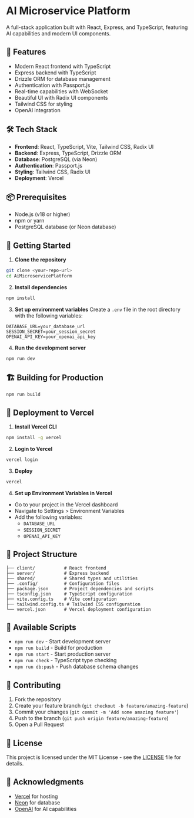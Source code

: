 # AI Microservice Platform

A full-stack application built with React, Express, and TypeScript, featuring AI capabilities and modern UI components.

## 🚀 Features

- Modern React frontend with TypeScript
- Express backend with TypeScript
- Drizzle ORM for database management
- Authentication with Passport.js
- Real-time capabilities with WebSocket
- Beautiful UI with Radix UI components
- Tailwind CSS for styling
- OpenAI integration

## 🛠️ Tech Stack

- **Frontend**: React, TypeScript, Vite, Tailwind CSS, Radix UI
- **Backend**: Express, TypeScript, Drizzle ORM
- **Database**: PostgreSQL (via Neon)
- **Authentication**: Passport.js
- **Styling**: Tailwind CSS, Radix UI
- **Deployment**: Vercel

## 📦 Prerequisites

- Node.js (v18 or higher)
- npm or yarn
- PostgreSQL database (or Neon database)

## 🚀 Getting Started

1. **Clone the repository**
```bash
git clone <your-repo-url>
cd AiMicroservicePlatform
```

2. **Install dependencies**
```bash
npm install
```

3. **Set up environment variables**
Create a `.env` file in the root directory with the following variables:
```env
DATABASE_URL=your_database_url
SESSION_SECRET=your_session_secret
OPENAI_API_KEY=your_openai_api_key
```

4. **Run the development server**
```bash
npm run dev
```

## 🏗️ Building for Production

```bash
npm run build
```

## 🚀 Deployment to Vercel

1. **Install Vercel CLI**
```bash
npm install -g vercel
```

2. **Login to Vercel**
```bash
vercel login
```

3. **Deploy**
```bash
vercel
```

4. **Set up Environment Variables in Vercel**
- Go to your project in the Vercel dashboard
- Navigate to Settings > Environment Variables
- Add the following variables:
  - `DATABASE_URL`
  - `SESSION_SECRET`
  - `OPENAI_API_KEY`

## 📁 Project Structure

```
├── client/           # React frontend
├── server/           # Express backend
├── shared/           # Shared types and utilities
├── .config/          # Configuration files
├── package.json      # Project dependencies and scripts
├── tsconfig.json     # TypeScript configuration
├── vite.config.ts    # Vite configuration
├── tailwind.config.ts # Tailwind CSS configuration
└── vercel.json       # Vercel deployment configuration
```

## 🔧 Available Scripts

- `npm run dev` - Start development server
- `npm run build` - Build for production
- `npm run start` - Start production server
- `npm run check` - TypeScript type checking
- `npm run db:push` - Push database schema changes

## 🤝 Contributing

1. Fork the repository
2. Create your feature branch (`git checkout -b feature/amazing-feature`)
3. Commit your changes (`git commit -m 'Add some amazing feature'`)
4. Push to the branch (`git push origin feature/amazing-feature`)
5. Open a Pull Request

## 📝 License

This project is licensed under the MIT License - see the [LICENSE](LICENSE) file for details.

## 🙏 Acknowledgments

- [Vercel](https://vercel.com) for hosting
- [Neon](https://neon.tech) for database
- [OpenAI](https://openai.com) for AI capabilities 